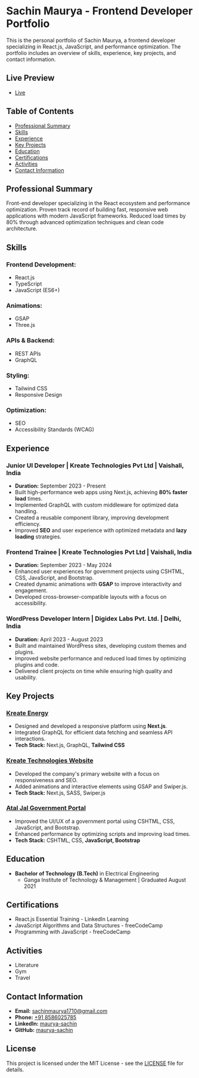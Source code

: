 # Sachin Maurya - Frontend Developer Portfolio

This is the personal portfolio of Sachin Maurya, a frontend developer specializing in React.js, JavaScript, and performance optimization. The portfolio includes an overview of skills, experience, key projects, and contact information.

## Live Preview

- [Live](https://maurya-sachin.github.io/resume-2025/)

## Table of Contents

- [Professional Summary](#professional-summary)
- [Skills](#skills)
- [Experience](#experience)
- [Key Projects](#key-projects)
- [Education](#education)
- [Certifications](#certifications)
- [Activities](#activities)
- [Contact Information](#contact-information)

## Professional Summary

Front-end developer specializing in the React ecosystem and performance optimization. Proven track record of building fast, responsive web applications with modern JavaScript frameworks. Reduced load times by 80% through advanced optimization techniques and clean code architecture.

## Skills

### Frontend Development:

- React.js
- TypeScript
- JavaScript (ES6+)

### Animations:

- GSAP
- Three.js

### APIs & Backend:

- REST APIs
- GraphQL

### Styling:

- Tailwind CSS
- Responsive Design

### Optimization:

- SEO
- Accessibility Standards (WCAG)

## Experience

### Junior UI Developer | Kreate Technologies Pvt Ltd | Vaishali, India

- **Duration:** September 2023 - Present
- Built high-performance web apps using Next.js, achieving **80% faster load** times.
- Implemented GraphQL with custom middleware for optimized data handling.
- Created a reusable component library, improving development efficiency.
- Improved **SEO** and user experience with optimized metadata and **lazy loading** strategies.

### Frontend Trainee | Kreate Technologies Pvt Ltd | Vaishali, India

- **Duration:** September 2023 - May 2024
- Enhanced user experiences for government projects using CSHTML, CSS, JavaScript, and Bootstrap.
- Created dynamic animations with **GSAP** to improve interactivity and engagement.
- Developed cross-browser-compatible layouts with a focus on accessibility.

### WordPress Developer Intern | Digidex Labs Pvt. Ltd. | Delhi, India

- **Duration:** April 2023 - August 2023
- Built and maintained WordPress sites, developing custom themes and plugins.
- Improved website performance and reduced load times by optimizing plugins and code.
- Delivered client projects on time while ensuring high quality and usability.

## Key Projects

### [Kreate Energy](https://kreatenergy.com)

- Designed and developed a responsive platform using **Next.js**.
- Integrated GraphQL for efficient data fetching and seamless API interactions.
- **Tech Stack:** Next.js, GraphQL, **Tailwind CSS**

### [Kreate Technologies Website](https://kreatetechnologies.com)

- Developed the company's primary website with a focus on responsiveness and SEO.
- Added animations and interactive elements using GSAP and Swiper.js.
- **Tech Stack:** Next.js, SASS, Swiper.js

### [Atal Jal Government Portal](https://ataljal.mowr.gov.in/)

- Improved the UI/UX of a government portal using CSHTML, CSS, JavaScript, and Bootstrap.
- Enhanced performance by optimizing scripts and improving load times.
- **Tech Stack:** CSHTML, CSS, **JavaScript, Bootstrap**

## Education

- **Bachelor of Technology (B.Tech)** in Electrical Engineering
  - Ganga Institute of Technology & Management | Graduated August 2021

## Certifications

- React.js Essential Training - LinkedIn Learning
- JavaScript Algorithms and Data Structures - freeCodeCamp
- Programming with JavaScript - freeCodeCamp

## Activities

- Literature
- Gym
- Travel

## Contact Information

- **Email:** [sachinmaurya1710@gmail.com](mailto:sachinmaurya1710@gmail.com)
- **Phone:** [+91 8586025785](tel:+918586025785)
- **LinkedIn:** [maurya-sachin](https://linkedin.com/in/maurya-sachin)
- **GitHub:** [maurya-sachin](https://github.com/maurya-sachin)

## License

This project is licensed under the MIT License - see the [LICENSE](LICENSE) file for details.
